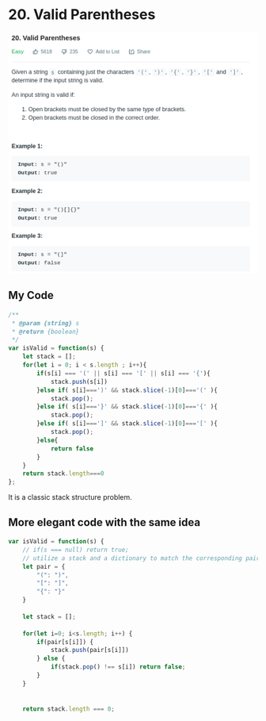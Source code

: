 # 20. Valid Parentheses

![](.gitbook/assets/image%20%2833%29.png)

## My Code

```javascript
/**
 * @param {string} s
 * @return {boolean}
 */
var isValid = function(s) {
    let stack = [];
    for(let i = 0; i < s.length ; i++){
        if(s[i] === '(' || s[i] === '[' || s[i] === '{'){
            stack.push(s[i])
        }else if( s[i]===')' && stack.slice(-1)[0]==='(' ){
            stack.pop();
        }else if( s[i]==='}' && stack.slice(-1)[0]==='{' ){
            stack.pop();
        }else if( s[i]===']' && stack.slice(-1)[0]==='[' ){
            stack.pop();
        }else{
            return false
        }
    }
    return stack.length===0
};
```

It is a classic stack structure problem.

## More elegant code with the same idea

```javascript
var isValid = function(s) {
    // if(s === null) return true; 
    // utilize a stack and a dictionary to match the corresponding pair 
    let pair = {
        "(": ")",
        "[": "]",
        "{": "}"
    }
    
    let stack = [];
    
    for(let i=0; i<s.length; i++) {
        if(pair[s[i]]) {
            stack.push(pair[s[i]])
        } else {
            if(stack.pop() !== s[i]) return false; 
        }
    }
    
    
    return stack.length === 0; 
    
```

